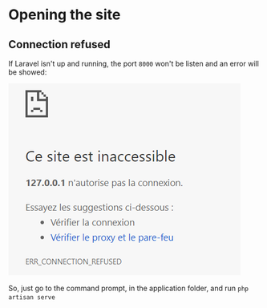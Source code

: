 # Opening the site

<!-- concat-md::toc -->

## Connection refused

If Laravel isn't up and running, the port `8000` won't be listen and an error will be showed:

![](./images/ERR_CONNECTION_REFUSED.png)

So, just go to the command prompt, in the application folder, and run `php artisan serve`
